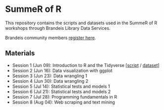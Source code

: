 # SummeR of R
This repository contains the scripts and datasets used in the SummeR of R workshops
through Brandeis Library Data Services.

Brandeis community members [register here](https://calendar.library.brandeis.edu/calendar/workshops/summeR2020).

## Materials
- Session 1 (Jun 09): Introduction to R and the Tidyverse [[script](https://github.com/DeisData/summer-of-r/blob/master/Intro-to-R-and-the-Tidyverse_20200609.R) / [dataset](https://github.com/DeisData/summer-of-r/blob/master/world_happiness.csv)]
- Session 2 (Jun 16): Data visualization with ggplot
- Session 3 (Jun 23): Data wrangling 1
- Session 4 (Jun 30): Data wrangling 2
- Session 5 (Jul 14): Statistical tests and models 1
- Session 6 (Jul 21): Statistical tests and models 2
- Session 7 (Jul 28): Programming fundamentals in R
- Session 8 (Aug 04): Web scraping and text mining
